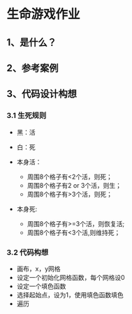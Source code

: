 # 生命游戏作业
## 1、是什么？
## 2、参考案例
## 3、代码设计构想
### 3.1 生死规则
* 黑：活
* 白：死
* 本身活：
  * 周围8个格子有<2个活，则死；
  * 周围8个格子有2 or 3个活，则生；
  * 周围8个格子有>3个活，则死；

* 本身死:
  * 周围8个格子有>=3个活，则恢复活;
  * 周围8个格子有<3个活,则维持死；

### 3.2 代码构想
* 画布，x，y网格
* 设定一个初始化网格函数，每个网格设0
* 设定一个填色函数
* 选择起始点，设为1，使用填色函数填色
* 遍历
